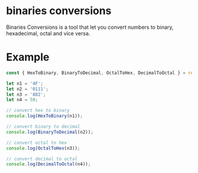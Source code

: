 # binaries conversions
Binaries Conversions is a tool that let you convert numbers to binary, hexadecimal, octal and vice versa.
# Example
```js
const { HexToBinary, BinaryToDecimal, OctalToHex, DecimalToOctal } = require('./index');

let n1 = '4F';
let n2 = '0111';
let n3 = '882';
let n4 = 50;

// convert hex to binary
console.log(HexToBinary(n1));

// convert binary to decimal
console.log(BinaryToDecimal(n2));

// convert octal to hex
console.log(OctalToHex(n3));

// convert decimal to octal
console.log(DecimalToOctal(n4));
```